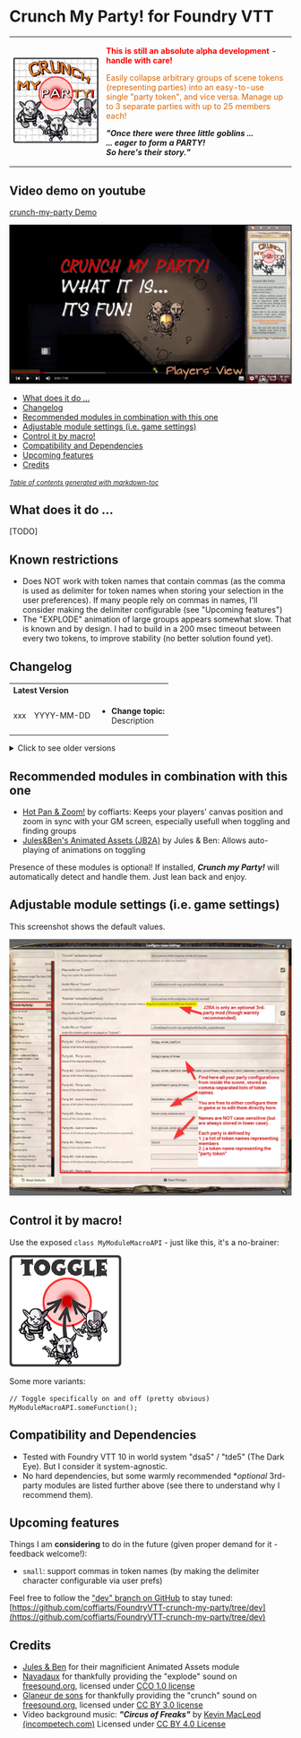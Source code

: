 # Crunch My Party! for Foundry VTT
<table style="border:0">
  <tr>
    <td><img src="src/crunch-my-party/artwork/cmp-logo.png" alt="Hot Pan & Zoom! Logo"/></td>
    <td>
        <p style="color:red"><strong>This is still an absolute alpha development - handle with care!</strong></p>
        <p style="color:#da6502">
          Easily collapse arbitrary groups of scene tokens (representing parties) into an easy-to-use single "party token", and vice versa. Manage up to 3 separate parties with up to 25 members each!
        </p>
        <p style="font-style: italic; font-weight: bold">
          "Once there were three little goblins ...<br/>
            ... eager to form a PARTY!<br/>
            So here's their story."
    </p>
    </td>
  </tr>
</table>

## Video demo on youtube
[crunch-my-party Demo](https://youtu.be/crunch-my-party)

[<img src="src/crunch-my-party/artwork/cmp-video-thumb.png" alt="crunch-my-party - Video demo on youtube" width="600"/>](https://youtu.be/crunch-my-party)

- [What does it do ...](#what-does-it-do-)
- [Changelog](#changelog)
- [Recommended modules in combination with this one](#recommended-modules-in-combination-with-this-one)
- [Adjustable module settings (i.e. game settings)](#adjustable-module-settings--ie-game-settings-)
- [Control it by macro!](#control-it-by-macro-)
- [Compatibility and Dependencies](#compatibility-and-dependencies)
- [Upcoming features](#upcoming-features)
- [Credits](#credits)

<small><i><a href='http://ecotrust-canada.github.io/markdown-toc/'>Table of contents generated with markdown-toc</a></i></small>

## What does it do ...
[TODO]

## Known restrictions
- Does NOT work with token names that contain commas (as the comma is used as delimiter for token names when storing your selection in the user preferences). If many people rely on commas in names, I'll consider making the delimiter configurable (see "Upcoming features")
- The "EXPLODE" animation of large groups appears somewhat slow. That is known and by design. I had to build in a 200 msec timeout between every two tokens, to improve stability (no better solution found yet).

## Changelog
<table style="border:0">
    <tr>
        <th colspan="3" style="text-align: left">Latest Version</th>
    </tr>
    <tr>
        <td>xxx</td>
        <td>YYYY-MM-DD</td>
        <td>
            <ul>
                <li><b>Change topic:</b><br/>
                    Description</li>
            </ul>
        </td>
    </tr>
</table>

<details><summary>Click to see older versions</summary>
<table>
    <tr>
        <th>Release</th>
        <th>Date</th>
        <th>Changes</th>
    </tr>
    <tr>
        <td>xyz</td>
        <td>YYYY-MM-DD</td>
        <td>Description</td>
    </tr>
</table>
</details>

## Recommended modules in combination with this one
- [Hot Pan & Zoom!](https://github.com/coffiarts/FoundryVTT-hot-pan) by coffiarts: Keeps your players' canvas position and zoom in sync with your GM screen, especially usefull when toggling and finding groups 
- [Jules&Ben's Animated Assets (JB2A)](https://github.com/Jules-Bens-Aa/JB2A_DnD5e) by Jules & Ben: Allows auto-playing of animations on toggling

Presence of these modules is optional! If installed, ***Crunch my Party!*** will automatically detect and handle them. Just lean back and enjoy.

## Adjustable module settings (i.e. game settings)
This screenshot shows the default values.

<img src="src/crunch-my-party/artwork/cmp-settings.png" alt="crunch-my-party settings"/>

## Control it by macro!
Use the exposed `class MyModuleMacroAPI` - just like this, it's a no-brainer:

<img src="src/crunch-my-party/artwork/cmp-macro-toggle.png" alt="crunch-my-party macro example"/>

Some more variants:

    // Toggle specifically on and off (pretty obvious)
    MyModuleMacroAPI.someFunction();

## Compatibility and Dependencies
- Tested with Foundry VTT 10 in world system "dsa5" / "tde5" (The Dark Eye). But I consider it system-agnostic.
- No hard dependencies, but some warmly recommended **optional* 3rd-party modules are listed further above (see there to understand why I recommend them).

## Upcoming features
Things I am **considering** to do in the future (given proper demand for it - feedback welcome!):

- `small`: support commas in token names (by making the delimiter character configurable via user prefs)

Feel free to follow the ["dev" branch on GitHub](https://github.com/coffiarts/FoundryVTT-crunch-my-party/tree/dev) to stay tuned: [https://github.com/coffiarts/FoundryVTT-crunch-my-party/tree/dev](https://github.com/coffiarts/FoundryVTT-crunch-my-party/tree/dev)

## Credits
- [Jules & Ben](https://www.patreon.com/JB2A) for their magnificient Animated Assets module
- [Navadaux](https://freesound.org/people/Navadaux/) for thankfully providing the "explode" sound on [freesound.org](https://freesound.org/people/Navadaux/sounds/547172/), licensed under [CCO 1.0 license](http://creativecommons.org/publicdomain/zero/1.0/) 
- [Glaneur de sons](https://freesound.org/people/Glaneur%20de%20sons/) for thankfully providing the "crunch" sound on [freesound.org](https://freesound.org/people/Glaneur%20de%20sons/sounds/420616/), licensed under [CC BY 3.0 license](https://creativecommons.org/licenses/by/3.0/)
- Video background music: ***"Circus of Freaks"*** by [Kevin MacLeod (incompetech.com)](https://incompetech.com/music/royalty-free/music.html)
  Licensed under [CC BY 4.0 License](http://creativecommons.org/licenses/by/4.0/)
